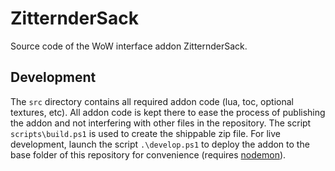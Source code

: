 # ZitternderSack
Source code of the WoW interface addon ZitternderSack.

## Development
The `src` directory contains all required addon code (lua, toc, optional textures, etc). All addon code is kept there to ease the process of publishing the addon and not interfering with other files in the repository. The script `scripts\build.ps1` is used to create the shippable zip file. For live development, launch the script `.\develop.ps1` to deploy the addon to the base folder of this repository for convenience (requires [nodemon](https://www.npmjs.com/package/nodemon)).
